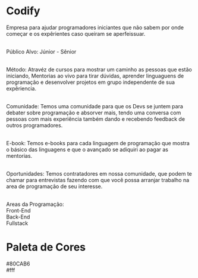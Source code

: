 # Codify
Empresa para ajudar programadores iniciantes que não sabem por onde começar e os expêrientes caso queiram se aperfeissuar. <br>

<br> Público Alvo: Júnior - Sênior <br>

<br>Método: Atravéz de cursos para mostrar um caminho as pessoas que estão iniciando, Mentorias ao vivo para tirar dúvidas, aprender linguaguens de programação e desenvolver projetos em grupo independente de sua expêriencia.<br>

<br>Comunidade: Temos uma comunidade para que os Devs se juntem para debater sobre programação e absorver mais, tendo uma conversa com pessoas com mais experiência também dando e recebendo feedback de outros programadores.<br>

<br>E-book: Temos e-books para cada linguagem de programação que mostra o básico das linguagens e que o avançado se adiquiri ao pagar as mentorias.<br>

<br>Oportunidades: Temos contratadores em nossa comunidade, que podem te chamar para entrevistas fazendo com que você possa arranjar trabalho na area de programação de seu interesse.<br>

<br>Areas da Programação: <br>
Front-End <br>
Back-End <br>
Fullstack <br>

# Paleta de Cores
#80CAB6 <br>
#fff <br>
